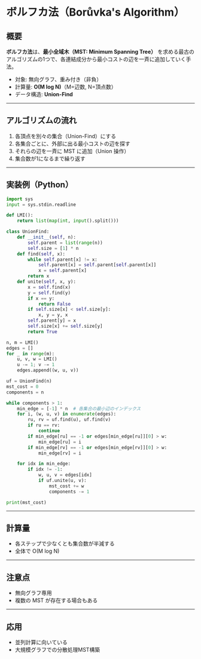 


# ボルフカ法（Borůvka's Algorithm）

## 概要
**ボルフカ法**は、**最小全域木（MST: Minimum Spanning Tree）** を求める最古のアルゴリズムの1つで、各連結成分から最小コストの辺を一斉に追加していく手法。

- 対象: 無向グラフ、重み付き（非負）
- 計算量: **O(M log N)**（M=辺数, N=頂点数）
- データ構造: **Union-Find**

---

## アルゴリズムの流れ
1. 各頂点を別々の集合（Union-Find）にする
2. 各集合ごとに、外部に出る最小コストの辺を探す
3. それらの辺を一斉に MST に追加（Union 操作）
4. 集合数が1になるまで繰り返す

---

## 実装例（Python）

```python
import sys
input = sys.stdin.readline

def LMI():
    return list(map(int, input().split()))

class UnionFind:
    def __init__(self, n):
        self.parent = list(range(n))
        self.size = [1] * n
    def find(self, x):
        while self.parent[x] != x:
            self.parent[x] = self.parent[self.parent[x]]
            x = self.parent[x]
        return x
    def unite(self, x, y):
        x = self.find(x)
        y = self.find(y)
        if x == y:
            return False
        if self.size[x] < self.size[y]:
            x, y = y, x
        self.parent[y] = x
        self.size[x] += self.size[y]
        return True

n, m = LMI()
edges = []
for _ in range(m):
    u, v, w = LMI()
    u -= 1; v -= 1
    edges.append((w, u, v))

uf = UnionFind(n)
mst_cost = 0
components = n

while components > 1:
    min_edge = [-1] * n  # 各集合の最小辺のインデックス
    for i, (w, u, v) in enumerate(edges):
        ru, rv = uf.find(u), uf.find(v)
        if ru == rv:
            continue
        if min_edge[ru] == -1 or edges[min_edge[ru]][0] > w:
            min_edge[ru] = i
        if min_edge[rv] == -1 or edges[min_edge[rv]][0] > w:
            min_edge[rv] = i

    for idx in min_edge:
        if idx != -1:
            w, u, v = edges[idx]
            if uf.unite(u, v):
                mst_cost += w
                components -= 1

print(mst_cost)
```

---

## 計算量
- 各ステップで少なくとも集合数が半減する
- 全体で O(M log N)

---

## 注意点
- 無向グラフ専用
- 複数の MST が存在する場合もある

---

## 応用
- 並列計算に向いている
- 大規模グラフでの分散処理MST構築